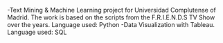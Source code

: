 -Text Mining & Machine Learning project for Universidad Complutense of Madrid. The work is based on the scripts from the F.R.I.E.N.D.S TV Show over the years. Language used: Python 
-Data Visualization with Tableau. Language used: SQL
